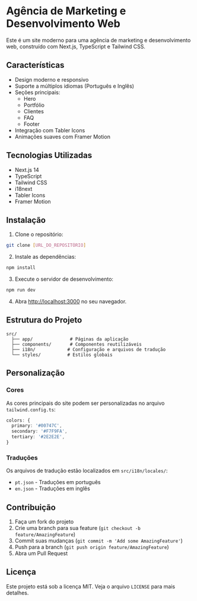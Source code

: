 # Agência de Marketing e Desenvolvimento Web

Este é um site moderno para uma agência de marketing e desenvolvimento web, construído com Next.js, TypeScript e Tailwind CSS.

## Características

- Design moderno e responsivo
- Suporte a múltiplos idiomas (Português e Inglês)
- Seções principais:
  - Hero
  - Portfólio
  - Clientes
  - FAQ
  - Footer
- Integração com Tabler Icons
- Animações suaves com Framer Motion

## Tecnologias Utilizadas

- Next.js 14
- TypeScript
- Tailwind CSS
- i18next
- Tabler Icons
- Framer Motion

## Instalação

1. Clone o repositório:
```bash
git clone [URL_DO_REPOSITÓRIO]
```

2. Instale as dependências:
```bash
npm install
```

3. Execute o servidor de desenvolvimento:
```bash
npm run dev
```

4. Abra [http://localhost:3000](http://localhost:3000) no seu navegador.

## Estrutura do Projeto

```
src/
  ├── app/              # Páginas da aplicação
  ├── components/       # Componentes reutilizáveis
  ├── i18n/            # Configuração e arquivos de tradução
  └── styles/          # Estilos globais
```

## Personalização

### Cores

As cores principais do site podem ser personalizadas no arquivo `tailwind.config.ts`:

```typescript
colors: {
  primary: '#00747C',
  secondary: '#F7F9FA',
  tertiary: '#2E2E2E',
}
```

### Traduções

Os arquivos de tradução estão localizados em `src/i18n/locales/`:
- `pt.json` - Traduções em português
- `en.json` - Traduções em inglês

## Contribuição

1. Faça um fork do projeto
2. Crie uma branch para sua feature (`git checkout -b feature/AmazingFeature`)
3. Commit suas mudanças (`git commit -m 'Add some AmazingFeature'`)
4. Push para a branch (`git push origin feature/AmazingFeature`)
5. Abra um Pull Request

## Licença

Este projeto está sob a licença MIT. Veja o arquivo `LICENSE` para mais detalhes.
